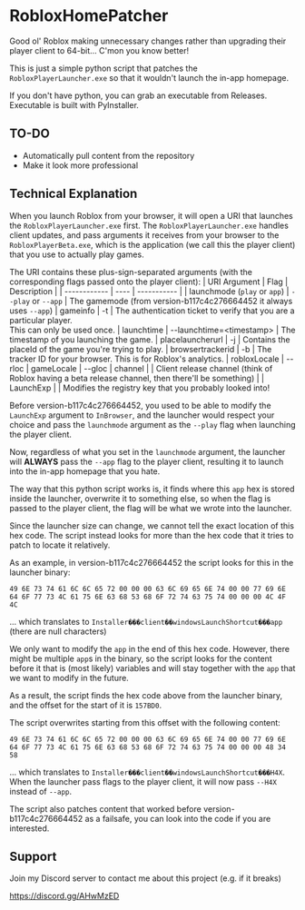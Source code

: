 # RobloxHomePatcher
Good ol' Roblox making unnecessary changes rather than upgrading their player client to 64-bit... C'mon you know better!

This is just a simple python script that patches the `RobloxPlayerLauncher.exe` so that it wouldn't launch the in-app homepage.

If you don't have python, you can grab an executable from Releases. Executable is built with PyInstaller.

## TO-DO
* Automatically pull content from the repository
* Make it look more professional

## Technical Explanation
When you launch Roblox from your browser, it will open a URI that launches the `RobloxPlayerLauncher.exe` first. The `RobloxPlayerLauncher.exe` handles client updates, and pass arguments it receives from your browser to the `RobloxPlayerBeta.exe`, which is the application (we call this the player client) that you use to actually play games.

The URI contains these plus-sign-separated arguments (with the corresponding flags passed onto the player client):
| URI Argument | Flag | Description |
| ------------ | ---- | ----------- |
| launchmode (`play` or `app`) | `--play` or `--app` | The gamemode (from version-b117c4c276664452 it always uses `--app`)
| gameinfo | -t | The authentication ticket to verify that you are a particular player.<br/>This can only be used once.
| launchtime | --launchtime=\<timestamp\> | The timestamp of you launching the game.
| placelauncherurl | -j | Contains the placeId of the game you're trying to play.
| browsertrackerid | -b | The tracker ID for your browser. This is for Roblox's analytics.
| robloxLocale | --rloc
| gameLocale | --gloc
| channel | | Client release channel (think of Roblox having a beta release channel, then there'll be something) |
| LaunchExp | | Modifies the registry key that you probably looked into!

Before version-b117c4c276664452, you used to be able to modify the `LaunchExp` argument to `InBrowser`, and the launcher would respect your choice and pass the `launchmode` argument as the `--play` flag when launching the player client.

Now, regardless of what you set in the `launchmode` argument, the launcher will **ALWAYS** pass the `--app` flag to the player client, resulting it to launch into the in-app homepage that you hate.

The way that this python script works is, it finds where this `app` hex is stored inside the launcher, overwrite it to something else, so when the flag is passed to the player client, the flag will be what we wrote into the launcher. 

Since the launcher size can change, we cannot tell the exact location of this hex code. The script instead looks for more than the hex code that it tries to patch to locate it relatively.

As an example, in version-b117c4c276664452 the script looks for this in the launcher binary:
```
49 6E 73 74 61 6C 6C 65 72 00 00 00 63 6C 69 65 6E 74 00 00 77 69 6E 64 6F 77 73 4C 61 75 6E 63 68 53 68 6F 72 74 63 75 74 00 00 00 4C 4F 4C
```
... which translates to `Installer���client��windowsLaunchShortcut���app` (there are null characters)

We only want to modify the `app` in the end of this hex code. However, there might be multiple `app`s in the binary, so the script looks for the content before it that is (most likely) variables and will stay together with the `app` that we want to modify in the future.

As a result, the script finds the hex code above from the launcher binary, and the offset for the start of it is `157BD0`.

The script overwrites starting from this offset with the following content:
```
49 6E 73 74 61 6C 6C 65 72 00 00 00 63 6C 69 65 6E 74 00 00 77 69 6E 64 6F 77 73 4C 61 75 6E 63 68 53 68 6F 72 74 63 75 74 00 00 00 48 34 58
```
... which translates to `Installer���client��windowsLaunchShortcut���H4X`. When the launcher pass flags to the player client, it will now pass `--H4X` instead of `--app`.

The script also patches content that worked before version-b117c4c276664452 as a failsafe, you can look into the code if you are interested.

## Support
Join my Discord server to contact me about this project (e.g. if it breaks)

https://discord.gg/AHwMzED